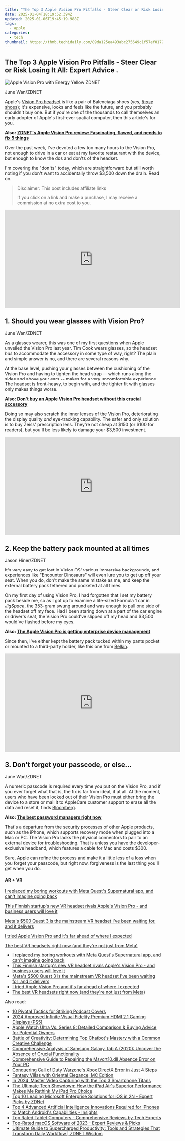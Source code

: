 ```yaml
---
title: "The Top 3 Apple Vision Pro Pitfalls - Steer Clear or Risk Losing It All: Expert Advice From ZDNet."
date: 2025-01-04T18:19:52.394Z
updated: 2025-01-06T19:45:19.988Z
tags:
  - apple
categories:
  - tech
thumbnail: https://thmb.techidaily.com/89da125ea493abc275649c1f57ef017273ab0d0d83c11a51da5e1af69c65adca.png
---
```


## The Top 3 Apple Vision Pro Pitfalls - Steer Clear or Risk Losing It All: Expert Advice .

![Apple Vision Pro with Energy Yellow ZDNET](https://www.zdnet.com/a/img/resize/7872774fbf23bfe7f9e1302b2740abcef8cb212b/2024/02/06/f7cf664a-6444-41ec-8e04-addf23715960/dsc01220-2.jpg?auto=webp&width=1280)

June Wan/ZDNET

Apple's [Vision Pro headset](https://apple.sjv.io/c/159047/435031/7613?&sharedid=zdnet&partnerpropertyid=1980086&u=https%3A%2F%2Fwww.apple.com%2Fshop%2Fbuy-vision%2Fapple-vision-pro&subId1=zd-%5F%5FCOM%5FCLICK%5FID%5F%5F-dtp) is like a pair of Balenciaga shoes (yes, [_those_ shoes](https://www.balenciaga.com/en-us/speed-recycled-knit-sneaker-black-white-809018323.html?)); it's expensive, looks and feels like the future, and you probably shouldn't buy one. But if you're one of the thousands to call themselves an early adopter of Apple's first-ever spatial computer, then this article's for you. 

**Also:** [**ZDNET's Apple Vision Pro review: Fascinating, flawed, and needs to fix 5 things**](https://www.zdnet.com/article/apple-vision-pro-review/)

Over the past week, I've devoted a few too many hours to the Vision Pro, not enough to drive in a car or eat at my favorite restaurant with the device, but enough to know the dos and don'ts of the headset. 

I'm covering the "don'ts" today, which are straightforward but still worth noting if you don't want to accidentally throw $3,500 down the drain. Read on.

>  Disclaimer: This post includes affiliate links
>
>  If you click on a link and make a purchase, I may receive a commission at no extra cost to you.
>

<!-- affiliate ads begin -->
<iframe width="560" height="315" src="https://www.youtube.com/embed/HtM7d4dpN1I?si=2vN_xgVGD4eYGORu" title="YouTube video player" frameborder="0" allow="accelerometer; autoplay; clipboard-write; encrypted-media; gyroscope; picture-in-picture; web-share" referrerpolicy="strict-origin-when-cross-origin" allowfullscreen></iframe>
<!-- affiliate ads end -->

## 1\. Should you wear glasses with Vision Pro?

June Wan/ZDNET

As a glasses wearer, this was one of my first questions when Apple unveiled the Vision Pro last year. Tim Cook wears glasses, so the headset _has_ to accommodate the accessory in some type of way, right? The plain and simple answer is no, and there are several reasons why.

At the base level, pushing your glasses between the cushioning of the Vision Pro and having to tighten the head strap -- which runs along the sides and above your ears -- makes for a very uncomfortable experience. The headset is front-heavy, to begin with, and the tighter fit with glasses only makes things worse. 

**Also: [Don't buy an Apple Vision Pro headset without this crucial accessory](https://www.zdnet.com/article/dont-buy-an-apple-vision-pro-headset-without-this-crucial-accessory-applecare-coverage/)**

Doing so may also scratch the inner lenses of the Vision Pro, deteriorating the display quality _and_ eye-tracking capability. The safer and only solution is to buy Zeiss' prescription lens. They're not cheap at $150 (or $100 for readers), but you'll be less likely to damage your $3,500 investment.

<!-- affiliate ads begin -->
<iframe width="560" height="315" src="https://www.youtube.com/embed/E1ax-vnGdeo?si=bgTkOhOEwDTlRQE3" title="YouTube video player" frameborder="0" allow="accelerometer; autoplay; clipboard-write; encrypted-media; gyroscope; picture-in-picture; web-share" referrerpolicy="strict-origin-when-cross-origin" allowfullscreen></iframe>
<!-- affiliate ads end -->

## 2\. Keep the battery pack mounted at all times

Jason Hiner/ZDNET

It's very easy to get lost in Vision OS' various immersive backgrounds, and experiences like "Encounter Dinosaurs" will even lure you to get up off your seat. When you do, don't make the same mistake as me, and keep the external battery pack tethered and pocketed at all times.

On my first day of using Vision Pro, I had forgotten that I set my battery pack beside me, so as I got up to examine a life-sized Formula 1 car in _JigSpace_, the 353-gram swung around and was enough to pull one side of the headset off my face. Had I been staring down at a part of the car engine or driver's seat, the Vision Pro could've slipped off my head and $3,500 would've flashed before my eyes.

**Also: [The Apple Vision Pro is getting enterprise device management](https://www.zdnet.com/article/the-apple-vision-pro-is-getting-enterprise-device-management/)**

Since then, I've either kept the battery pack tucked within my pants pocket or mounted to a third-party holder, like this one from [Belkin](https://apple.sjv.io/c/159047/435031/7613?&sharedid=zdnet&partnerpropertyid=1980086&u=https%3A%2F%2Fwww.apple.com%2Fshop%2Fproduct%2FHRDR2ZM%2FA%2Fbelkin-battery-holder-for-apple-vision-pro&subId1=zd-%5F%5FCOM%5FCLICK%5FID%5F%5F-dtp).

<!-- affiliate ads begin -->
<iframe width="560" height="315" src="https://www.youtube.com/embed/0nGlyEL5K6Y?si=3KZhTTBvKcPmyS68" title="YouTube video player" frameborder="0" allow="accelerometer; autoplay; clipboard-write; encrypted-media; gyroscope; picture-in-picture; web-share" referrerpolicy="strict-origin-when-cross-origin" allowfullscreen></iframe>
<!-- affiliate ads end -->

## 3\. Don't forget your passcode, or else...

June Wan/ZDNET

A numeric passcode is required every time you put on the Vision Pro, and if you ever forget what that is, the fix is far from ideal, if at all. At the moment, users who have been locked out of their Vision Pro must either bring the device to a store or mail it to AppleCare customer support to erase all the data and reset it, finds [Bloomberg](https://www.bloomberg.com/news/articles/2024-02-05/forgot-your-apple-vision-pro-s-passcode-you-may-have-to-take-it-back-to-store?embedded-checkout=true).

**Also: [The best password managers right now](https://www.zdnet.com/article/best-password-manager/)**

That's a departure from the security processes of other Apple products, such as the iPhone, which supports recovery mode when plugged into a Mac or PC. The Vision Pro lacks the physical connectors to pair to an external device for troubleshooting. That is unless you have the developer-exclusive headband, which features a cable for Mac and costs $300.

Sure, Apple can refine the process and make it a little less of a loss when you forget your passcode, but right now, forgiveness is the last thing you'll get when you do. 

#### AR + VR

[I replaced my boring workouts with Meta Quest's Supernatural app, and can't imagine going back](https://www.zdnet.com/article/supernatural-on-meta-quest-hands-on/ "I replaced my boring workouts with Meta Quest's Supernatural app, and can't imagine going back")

[This Finnish startup's new VR headset rivals Apple's Vision Pro - and business users will love it](https://www.zdnet.com/article/this-finnish-startups-new-vr-headset-rivals-apples-vision-pro-and-business-users-will-love-it/ "This Finnish startup's new VR headset rivals Apple's Vision Pro - and business users will love it")

[Meta's $500 Quest 3 is the mainstream VR headset I've been waiting for, and it delivers](https://www.zdnet.com/article/meta-quest-3-review/ "Meta's $500 Quest 3 is the mainstream VR headset I've been waiting for, and it delivers")

[I tried Apple Vision Pro and it's far ahead of where I expected](https://www.zdnet.com/article/i-tried-apple-vision-pro-and-its-far-ahead-of-where-i-expected/ "I tried Apple Vision Pro and it's far ahead of where I expected")

[The best VR headsets right now (and they're not just from Meta)](https://www.zdnet.com/article/best-vr-headset/ "The best VR headsets right now (and they're not just from Meta)")

* [I replaced my boring workouts with Meta Quest's Supernatural app, and can't imagine going back](https://www.zdnet.com/article/supernatural-on-meta-quest-hands-on/ "I replaced my boring workouts with Meta Quest's Supernatural app, and can't imagine going back")
* [This Finnish startup's new VR headset rivals Apple's Vision Pro - and business users will love it](https://www.zdnet.com/article/this-finnish-startups-new-vr-headset-rivals-apples-vision-pro-and-business-users-will-love-it/ "This Finnish startup's new VR headset rivals Apple's Vision Pro - and business users will love it")
* [Meta's $500 Quest 3 is the mainstream VR headset I've been waiting for, and it delivers](https://www.zdnet.com/article/meta-quest-3-review/ "Meta's $500 Quest 3 is the mainstream VR headset I've been waiting for, and it delivers")
* [I tried Apple Vision Pro and it's far ahead of where I expected](https://www.zdnet.com/article/i-tried-apple-vision-pro-and-its-far-ahead-of-where-i-expected/ "I tried Apple Vision Pro and it's far ahead of where I expected")
* [The best VR headsets right now (and they're not just from Meta)](https://www.zdnet.com/article/best-vr-headset/ "The best VR headsets right now (and they're not just from Meta)")

<ins class="adsbygoogle"
     style="display:block"
     data-ad-format="autorelaxed"
     data-ad-client="ca-pub-7571918770474297"
     data-ad-slot="1223367746"></ins>

<ins class="adsbygoogle"
     style="display:block"
     data-ad-client="ca-pub-7571918770474297"
     data-ad-slot="8358498916"
     data-ad-format="auto"
     data-full-width-responsive="true"></ins>

<span class="atpl-alsoreadstyle">Also read:</span>
<div><ul>
<li><a href="https://extra-lessons.techidaily.com/10-pivotal-tactics-for-striking-podcast-covers/"><u>10 Pivotal Tactics for Striking Podcast Covers</u></a></li>
<li><a href="https://screen-recording.techidaily.com/2024-approved-infinite-visual-fidelity-premium-hdmi-21-gaming-displays-ps5/"><u>2024 Approved Infinite Visual Fidelity Premium HDMI 2.1 Gaming Displays (PS5)</u></a></li>
<li><a href="https://tech-haven.techidaily.com/apple-watch-ultra-vs-series-8-detailed-comparison-and-buying-advice-for-potential-owners/"><u>Apple Watch Ultra Vs. Series 8: Detailed Comparison & Buying Advice for Potential Owners</u></a></li>
<li><a href="https://tech-revival.techidaily.com/battle-of-creativity-determining-top-chatbots-mastery-with-a-common-creative-challenge/"><u>Battle of Creativity: Determining Top Chatbot's Mastery with a Common Creative Challenge</u></a></li>
<li><a href="https://buynow-tips.techidaily.com/comprehensive-analysis-of-samsung-galaxy-tab-a-2020-uncover-the-absence-of-crucial-functionality/"><u>Comprehensive Analysis of Samsung Galaxy Tab A (2020): Uncover the Absence of Crucial Functionality</u></a></li>
<li><a href="https://techtrends.techidaily.com/comprehensive-guide-to-repairing-the-msvcrt10dll-absence-error-on-your-pc/"><u>Comprehensive Guide to Repairing the Msvcrt10.dll Absence Error on Your PC</u></a></li>
<li><a href="https://win-answers.techidaily.com/1723006025598-conquering-call-of-duty-warzones-xbox-directx-error-in-just-4-steps/"><u>Conquering Call of Duty Warzone's Xbox DirectX Error in Just 4 Steps</u></a></li>
<li><a href="https://desktop-recording.techidaily.com/fantasy-villas-with-oriental-elegance-mc-edition/"><u>Fantasy Villas with Oriental Elegance, MC Edition</u></a></li>
<li><a href="https://extra-approaches.techidaily.com/in-2024-master-video-capturing-with-the-top-3-smartphone-titans/"><u>In 2024, Master Video Capturing with the Top 3 Smartphone Titans</u></a></li>
<li><a href="https://tech-haven.techidaily.com/the-ultimate-tech-showdown-how-the-ipad-airs-superior-performance-makes-me-rethink-my-ipad-pro-choice/"><u>The Ultimate Tech Showdown: How the iPad Air's Superior Performance Makes Me Rethink My iPad Pro Choice</u></a></li>
<li><a href="https://tech-haven.techidaily.com/top-10-leading-microsoft-enterprise-solutions-for-ios-in-2n-expert-picks-by-zdnet/"><u>Top 10 Leading Microsoft Enterprise Solutions for iOS in 2N - Expert Picks by ZDNet</u></a></li>
<li><a href="https://tech-haven.techidaily.com/top-4-advanced-artificial-intelligence-innovations-required-for-iphones-to-match-androids-capabilities-insights/"><u>Top 4 Advanced Artificial Intelligence Innovations Required for iPhones to Match Android's Capabilities - Insights</u></a></li>
<li><a href="https://tech-haven.techidaily.com/1727792261031-top-rated-tablet-computers-comprehensive-reviews-by-tech-experts/"><u>Top Rated Tablet Computers - Comprehensive Reviews by Tech Experts</u></a></li>
<li><a href="https://tech-haven.techidaily.com/top-rated-macos-software-of-2023-expert-reviews-and-picks/"><u>Top-Rated macOS Software of 2023 - Expert Reviews & Picks</u></a></li>
<li><a href="https://tech-haven.techidaily.com/ultimate-guide-to-supercharged-productivity-tools-and-strategies-that-transform-daily-workflow-zdnet-wisdom/"><u>Ultimate Guide to Supercharged Productivity: Tools and Strategies That Transform Daily Workflow | ZDNET Wisdom</u></a></li>
</ul></div>

